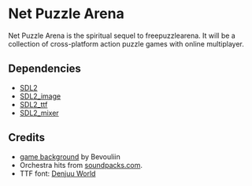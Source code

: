Net Puzzle Arena
================

Net Puzzle Arena is the spiritual sequel to freepuzzlearena. It will be a collection of cross-platform action puzzle games with online multiplayer.

Dependencies
--------------
- [SDL2](https://www.libsdl.org/)
- [SDL2_image](https://www.libsdl.org/projects/SDL_image/)
- [SDL2_ttf](https://www.libsdl.org/projects/SDL_ttf/)
- [SDL2_mixer](https://www.libsdl.org/projects/SDL_mixer/)

Credits
-------
- [game background](http://opengameart.org/content/bevouliin-free-game-background-for-game-developers) by Bevouliin
- Orchestra hits from [soundpacks.com](http://soundpacks.com/free-sound-packs/orchestral-hits-sound-pack/).
- TTF font: [Denjuu World](http://fontstruct.com/fontstructions/show/1106034/denjuu_world)
